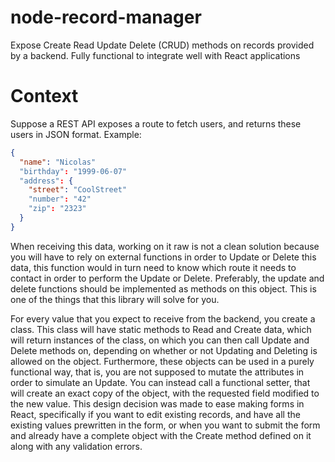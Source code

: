 # node-record-manager
Expose Create Read Update Delete (CRUD) methods on records provided by a backend. Fully functional to integrate well with React applications

# Context
Suppose a REST API exposes a route to fetch users, and returns these users in JSON format. Example:
```json
{
  "name": "Nicolas"
  "birthday": "1999-06-07"
  "address": {
    "street": "CoolStreet"
    "number": "42"
    "zip": "2323"
  }
}
```
When receiving this data, working on it raw is not a clean solution because you will have to rely on external functions in order to Update or Delete this data, this function would in turn need to know which route it needs to contact in order to perform the Update or Delete. Preferably, the update and delete functions should be implemented as methods on this object. This is one of the things that this library will solve for you.

For every value that you expect to receive from the backend, you create a class. This class will have static methods to Read and Create data, which will return instances of the class, on which you can then call Update and Delete methods on, depending on whether or not Updating and Deleting is allowed on the object. Furthermore, these objects can be used in a purely functional way, that is, you are not supposed to mutate the attributes in order to simulate an Update. You can instead call a functional setter, that will create an exact copy of the object, with the requested field modified to the new value. This design decision was made to ease making forms in React, specifically if you want to edit existing records, and have all the existing values prewritten in the form, or when you want to submit the form and already have a complete object with the Create method defined on it along with any validation errors.
